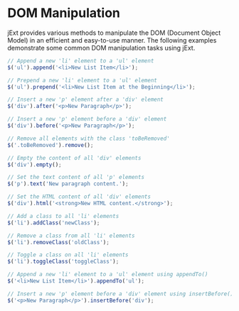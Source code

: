 # DOM Manipulation

jExt provides various methods to manipulate the DOM (Document Object Model) in an efficient and easy-to-use manner. 
The following examples demonstrate some common DOM manipulation tasks using jExt.

``` javascript
// Append a new 'li' element to a 'ul' element
$('ul').append('<li>New List Item</li>');

// Prepend a new 'li' element to a 'ul' element
$('ul').prepend('<li>New List Item at the Beginning</li>');

// Insert a new 'p' element after a 'div' element
$('div').after('<p>New Paragraph</p>');

// Insert a new 'p' element before a 'div' element
$('div').before('<p>New Paragraph</p>');

// Remove all elements with the class 'toBeRemoved'
$('.toBeRemoved').remove();

// Empty the content of all 'div' elements
$('div').empty();

// Set the text content of all 'p' elements
$('p').text('New paragraph content.');

// Set the HTML content of all 'div' elements
$('div').html('<strong>New HTML content.</strong>');

// Add a class to all 'li' elements
$('li').addClass('newClass');

// Remove a class from all 'li' elements
$('li').removeClass('oldClass');

// Toggle a class on all 'li' elements
$('li').toggleClass('toggleClass');

// Append a new 'li' element to a 'ul' element using appendTo()
$('<li>New List Item</li>').appendTo('ul');

// Insert a new 'p' element before a 'div' element using insertBefore()
$('<p>New Paragraph</p>').insertBefore('div');

```